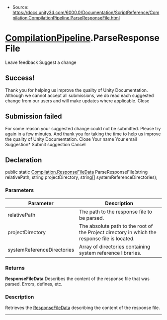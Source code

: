 * Source: https://docs.unity3d.com/6000.0/Documentation/ScriptReference/Compilation.CompilationPipeline.ParseResponseFile.html

#  [CompilationPipeline](https://docs.unity3d.com/6000.0/Documentation/ScriptReference/Compilation.CompilationPipeline.html).ParseResponseFile
Leave feedback
Suggest a change
## Success!
Thank you for helping us improve the quality of Unity Documentation. Although we cannot accept all submissions, we do read each suggested change from our users and will make updates where applicable.
Close
## Submission failed
For some reason your suggested change could not be submitted. Please <a>try again</a> in a few minutes. And thank you for taking the time to help us improve the quality of Unity Documentation.
Close
Your name Your email Suggestion* Submit suggestion
Cancel
## Declaration
public static [Compilation.ResponseFileData](https://docs.unity3d.com/6000.0/Documentation/ScriptReference/Compilation.ResponseFileData.html) ParseResponseFile(string relativePath, string projectDirectory, string[] systemReferenceDirectories); 
### Parameters
Parameter | Description  
---|---  
relativePath | The path to the response file to be parsed.  
projectDirectory | The absolute path to the root of the Project directory in which the response file is located.  
systemReferenceDirectories | Array of directories containing system reference libraries.  
### Returns
**ResponseFileData** Describes the content of the response file that was parsed. Errors, defines, etc. 
### Description
Retrieves the [ResponseFileData](https://docs.unity3d.com/6000.0/Documentation/ScriptReference/Compilation.ResponseFileData.html) describing the content of the response file.
* * *
